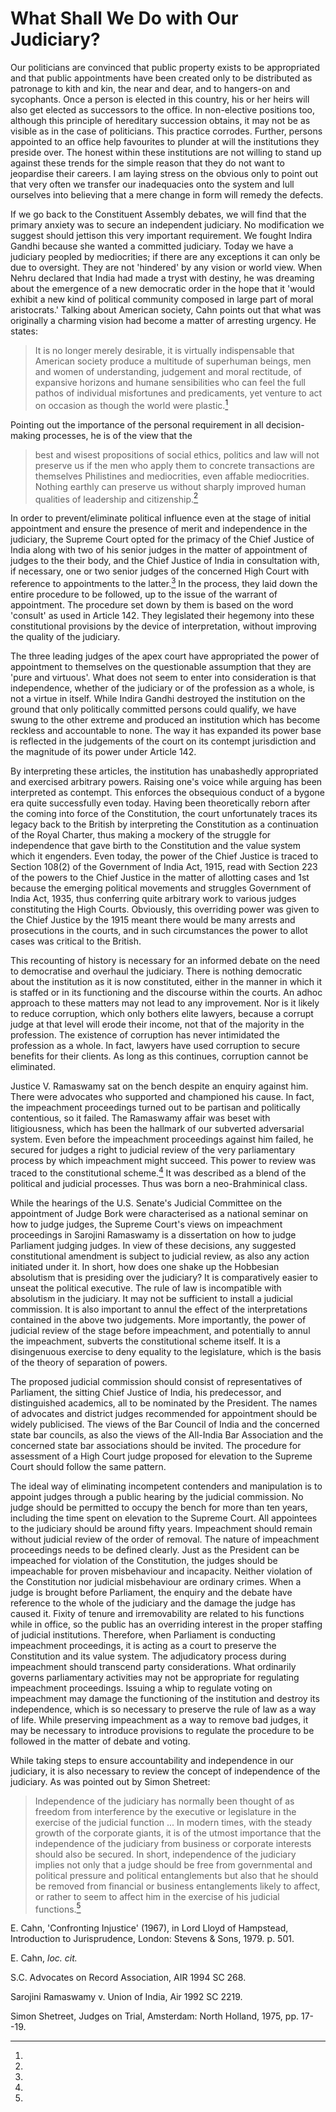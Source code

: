 # What Shall We Do with Our Judiciary?

Our politicians are convinced that public property exists to be
appropriated and that public appointments have been created only to be
distributed as patronage to kith and kin, the near and dear, and to
hangers-on and sycophants. Once a person is elected in this country, his
or her heirs will also get elected as successors to the office. In
non-elective positions too, although this principle of hereditary
succession obtains, it may not be as visible as in the case of
politicians. This practice corrodes. Further, persons appointed to an
office help favourites to plunder at will the institutions they preside
over. The honest within these institutions are not willing to stand up
against these trends for the simple reason that they do not want to
jeopardise their careers. I am laying stress on the obvious only to
point out that very often we transfer our inadequacies onto the system
and lull ourselves into believing that a mere change in form will remedy
the defects.

If we go back to the Constituent Assembly debates, we will find that the
primary anxiety was to secure an independent judiciary. No modification
we suggest should jettison this very important requirement. We fought
Indira Gandhi because she wanted a committed judiciary. Today we have a
judiciary peopled by mediocrities; if there are any exceptions it can
only be due to oversight. They are not 'hindered' by any vision or world
view. When Nehru declared that India had made a tryst with destiny, he
was dreaming about the emergence of a new democratic order in the hope
that it 'would exhibit a new kind of political community composed in
large part of moral aristocrats.' Talking about American society, Cahn
points out that what was originally a charming vision had become a
matter of arresting urgency. He states:

> It is no longer merely desirable, it is virtually indispensable that
> American society produce a multitude of superhuman beings, men and
> women of understanding, judgement and moral rectitude, of expansive
> horizons and humane sensibilities who can feel the full pathos of
> individual misfortunes and predicaments, yet venture to act on
> occasion as though the world were plastic.[^199]

Pointing out the importance of the personal requirement in all
decision-making processes, he is of the view that the

> best and wisest propositions of social ethics, politics and law will
> not preserve us if the men who apply them to concrete transactions are
> themselves Philistines and mediocrities, even affable mediocrities.
> Nothing earthly can preserve us without sharply improved human
> qualities of leadership and citizenship.[^200]

In order to prevent/eliminate political influence even at the stage of
initial appointment and ensure the presence of merit and independence in
the judiciary, the Supreme Court opted for the primacy of the Chief
Justice of India along with two of his senior judges in the matter of
appointment of judges to the their body, and the Chief Justice of India
in consultation with, if necessary, one or two senior judges of the
concerned High Court with reference to appointments to the
latter.[^201] In the process, they laid down the entire procedure to
be followed, up to the issue of the warrant of appointment. The
procedure set down by them is based on the word 'consult' as used in
Article 142. They legislated their hegemony into these constitutional
provisions by the device of interpretation, without improving the
quality of the judiciary.

The three leading judges of the apex court have appropriated the power
of appointment to themselves on the questionable assumption that they
are 'pure and virtuous'. What does not seem to enter into consideration
is that independence, whether of the judiciary or of the profession as a
whole, is not a virtue in itself. While Indira Gandhi destroyed the
institution on the ground that only politically committed persons could
qualify, we have swung to the other extreme and produced an institution
which has become reckless and accountable to none. The way it has
expanded its power base is reflected in the judgements of the court on
its contempt jurisdiction and the magnitude of its power under Article 142.

By interpreting these articles, the institution has unabashedly
appropriated and exercised arbitrary powers. Raising one's voice while
arguing has been interpreted as contempt. This enforces the obsequious
conduct of a bygone era quite successfully even today. Having been
theoretically reborn after the coming into force of the Constitution,
the court unfortunately traces its legacy back to the British by
interpreting the Constitution as a continuation of the Royal Charter,
thus making a mockery of the struggle for independence that gave birth
to the Constitution and the value system which it engenders. Even today,
the power of the Chief Justice is traced to Section 108(2) of the
Government of India Act, 1915, read with Section 223 of the powers to
the Chief Justice in the matter of allotting cases and 1st because the
emerging political movements and struggles Government of India Act,
1935, thus conferring quite arbitrary work to various judges
constituting the High Courts. Obviously, this overriding power was given
to the Chief Justice by the 1915 meant there would be many arrests and
prosecutions in the courts, and in such circumstances the power to allot
cases was critical to the British.

This recounting of history is necessary for an informed debate on the
need to democratise and overhaul the judiciary. There is nothing
democratic about the institution as it is now constituted, either in the
manner in which it is staffed or in its functioning and the discourse
within the courts. An adhoc approach to these matters may not lead to
any improvement. Nor is it likely to reduce corruption, which only
bothers elite lawyers, because a corrupt judge at that level will erode
their income, not that of the majority in the profession. The existence
of corruption has never intimidated the profession as a whole. In fact,
lawyers have used corruption to secure benefits for their clients. As
long as this continues, corruption cannot be eliminated.

Justice V. Ramaswamy sat on the bench despite an enquiry against him.
There were advocates who supported and championed his cause. In fact,
the impeachment proceedings turned out to be partisan and politically
contentious, so it failed. The Ramaswamy affair was beset with
litigiousness, which has been the hallmark of our subverted adversarial
system. Even before the impeachment proceedings against him failed, he
secured for judges a right to judicial review of the very parliamentary
process by which impeachment might succeed. This power to review was
traced to the constitutional scheme.[^202] It was described as a blend
of the political and judicial processes. Thus was born a neo-Brahminical
class.

While the hearings of the U.S. Senate's Judicial Committee on the
appointment of Judge Bork were characterised as a national seminar on
how to judge judges, the Supreme Court's views on impeachment
proceedings in Sarojini Ramaswamy is a dissertation on how to judge
Parliament judging judges. In view of these decisions, any suggested
constitutional amendment is subject to judicial review, as also any
action initiated under it. In short, how does one shake up the Hobbesian
absolutism that is presiding over the judiciary? It is comparatively
easier to unseat the political executive. The rule of law is
incompatible with absolutism in the judiciary. It may not be sufficient
to install a judicial commission. It is also important to annul the
effect of the interpretations contained in the above two judgements.
More importantly, the power of judicial review of the stage before
impeachment, and potentially to annul the impeachment, subverts the
constitutional scheme itself. It is a disingenuous exercise to deny
equality to the legislature, which is the basis of the theory of
separation of powers.

The proposed judicial commission should consist of representatives of
Parliament, the sitting Chief Justice of India, his predecessor, and
distinguished academics, all to be nominated by the President. The names
of advocates and district judges recommended for appointment should be
widely publicised. The views of the Bar Council of India and the
concerned state bar councils, as also the views of the All-India Bar
Association and the concerned state bar associations should be invited.
The procedure for assessment of a High Court judge proposed for
elevation to the Supreme Court should follow the same pattern.

The ideal way of eliminating incompetent contenders and manipulation is
to appoint judges through a public hearing by the judicial commission.
No judge should be permitted to occupy the bench for more than ten
years, including the time spent on elevation to the Supreme Court. All
appointees to the judiciary should be around fifty years. Impeachment
should remain without judicial review of the order of removal. The
nature of impeachment proceedings needs to be defined clearly. Just as
the President can be impeached for violation of the Constitution, the
judges should be impeachable for proven misbehaviour and incapacity.
Neither violation of the Constitution nor judicial misbehaviour are
ordinary crimes. When a judge is brought before Parliament, the enquiry
and the debate have reference to the whole of the judiciary and the
damage the judge has caused it. Fixity of tenure and irremovability are
related to his functions while in office, so the public has an
overriding interest in the proper staffing of judicial institutions.
Therefore, when Parliament is conducting impeachment proceedings, it is
acting as a court to preserve the Constitution and its value system. The
adjudicatory process during impeachment should transcend party
considerations. What ordinarily governs parliamentary activities may not
be appropriate for regulating impeachment proceedings. Issuing a whip to
regulate voting on impeachment may damage the functioning of the
institution and destroy its independence, which is so necessary to
preserve the rule of law as a way of life. While preserving impeachment
as a way to remove bad judges, it may be necessary to introduce
provisions to regulate the procedure to be followed in the matter of
debate and voting.

While taking steps to ensure accountability and independence in our
judiciary, it is also necessary to review the concept of independence of
the judiciary. As was pointed out by Simon Shetreet:

> Independence of the judiciary has normally been thought of as freedom
> from interference by the executive or legislature in the exercise of
> the judicial function ... In modern times, with the steady growth of
> the corporate giants, it is of the utmost importance that the
> independence of the judiciary from business or corporate interests
> should also be secured. In short, independence of the judiciary
> implies not only that a judge should be free from governmental and
> political pressure and political entanglements but also that he should
> be removed from financial or business entanglements likely to affect,
> or rather to seem to affect him in the exercise of his judicial
> functions.[^203]


[^199]:
E. Cahn, 'Confronting Injustice' (1967), in Lord Lloyd of Hampstead,
Introduction to Jurisprudence, London: Stevens & Sons, 1979. p. 501.

[^200]:
E. Cahn, _loc. cit._

[^201]:
S.C. Advocates on Record Association, AIR 1994 SC 268.

[^202]:
Sarojini Ramaswamy v. Union of India, Air 1992 SC 2219.

[^203]:
Simon Shetreet, Judges on Trial, Amsterdam: North Holland, 1975, pp.
17--19.
